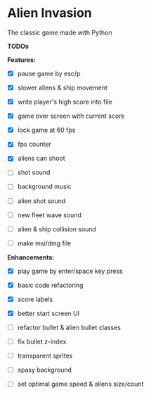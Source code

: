 # Alien Invasion

The classic game made with Python

**TODOs**

**Features:**
- [x] pause game by esc/p
- [x] slower aliens & ship movement
- [x] write player's high score into file
- [x] game over screen with current score
- [x] lock game at 60 fps
- [x] fps counter
- [x] aliens can shoot
- [ ] shot sound
- [ ] background music
- [ ] alien shot sound
- [ ] new fleet wave sound
- [ ] alien & ship collision sound
- [ ] make msi/dmg file


**Enhancements:**
- [x] play game by enter/space key press
- [x] basic code refactoring
- [x] score labels
- [x] better start screen UI
- [ ] refactor bullet & alien bullet classes
- [ ] fix bullet z-index
- [ ] transparent sprites
- [ ] spasy background
- [ ] set optimal game speed & aliens size/count

